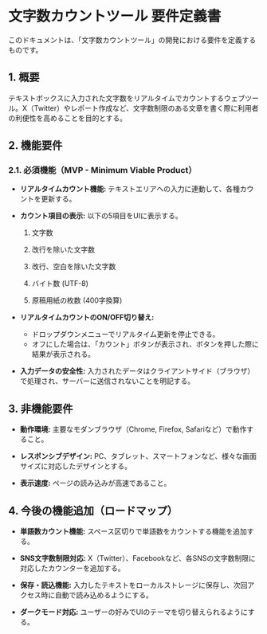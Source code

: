 # 文字数カウントツール 要件定義書

このドキュメントは、「文字数カウントツール」の開発における要件を定義するものです。

## 1. 概要

テキストボックスに入力された文字数をリアルタイムでカウントするウェブツール。X（Twitter）やレポート作成など、文字数制限のある文章を書く際に利用者の利便性を高めることを目的とする。

## 2. 機能要件

### 2.1. 必須機能（MVP - Minimum Viable Product）

* **リアルタイムカウント機能:** テキストエリアへの入力に連動して、各種カウントを更新する。

* **カウント項目の表示:** 以下の5項目をUIに表示する。

  1. 文字数

  2. 改行を除いた文字数

  3. 改行、空白を除いた文字数

  4. バイト数 (UTF-8)

  5. 原稿用紙の枚数 (400字換算)

* **リアルタイムカウントのON/OFF切り替え:**
  * ドロップダウンメニューでリアルタイム更新を停止できる。
  * オフにした場合は、「カウント」ボタンが表示され、ボタンを押した際に結果が表示される。

* **入力データの安全性:** 入力されたデータはクライアントサイド（ブラウザ）で処理され、サーバーに送信されないことを明記する。

## 3. 非機能要件

* **動作環境:** 主要なモダンブラウザ（Chrome, Firefox, Safariなど）で動作すること。

* **レスポンシブデザイン:** PC、タブレット、スマートフォンなど、様々な画面サイズに対応したデザインとする。

* **表示速度:** ページの読み込みが高速であること。

## 4. 今後の機能追加（ロードマップ）

* **単語数カウント機能:** スペース区切りで単語数をカウントする機能を追加する。

* **SNS文字数制限対応:** X（Twitter）、Facebookなど、各SNSの文字数制限に対応したカウンターを追加する。

* **保存・読込機能:** 入力したテキストをローカルストレージに保存し、次回アクセス時に自動で読み込めるようにする。

* **ダークモード対応:** ユーザーの好みでUIのテーマを切り替えられるようにする。